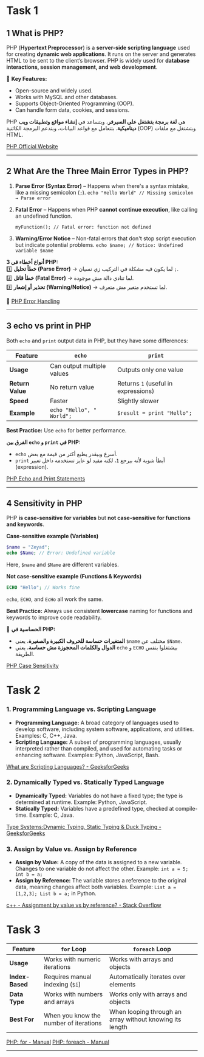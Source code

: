 # **Task 1**
## **1️ What is PHP?**

PHP (**Hypertext Preprocessor**) is a **server-side scripting language** used for creating **dynamic web applications**. It runs on the server and generates HTML to be sent to the client’s browser. PHP is widely used for **database interactions, session management, and web development**.

🔹 **Key Features:**

- Open-source and widely used.
- Works with MySQL and other databases.
- Supports Object-Oriented Programming (OOP).
- Can handle form data, cookies, and sessions.


PHP هي **لغة برمجة بتشتغل على السيرفر**، وبتساعد في **إنشاء مواقع وتطبيقات ويب ديناميكية**. بتتعامل مع قواعد البيانات، وبتدعم البرمجة الكائنية (OOP) وبتشتغل مع ملفات HTML.


 [PHP Official Website](https://www.php.net/)

---

## **2️ What Are the Three Main Error Types in PHP?**

1. **Parse Error (Syntax Error)** – Happens when there's a syntax mistake, like a missing semicolon (`;`).
	``echo "Hello World" // Missing semicolon → Parse error``
        
2. **Fatal Error** – Happens when PHP **cannot continue execution**, like calling an undefined function.

	``myFunction(); // Fatal error: function not defined``
		
3. **Warning/Error Notice** – Non-fatal errors that don't stop script execution but indicate potential problems.
		``echo $name; // Notice: Undefined variable $name``    


 **3 أنواع أخطاء في PHP:**  
1️⃣ **خطأ تحليل (Parse Error)** → لما يكون فيه مشكلة في التركيب زي نسيان `;`.  
2️⃣ **خطأ قاتل (Fatal Error)** → لما تنادي دالة مش موجودة.  
3️⃣ **تحذير أو إشعار (Warning/Notice)** → لما تستخدم متغير مش متعرف.


🔗 [PHP Error Handling](https://www.php.net/manual/en/errorfunc.constants.php)

---

## **3️ echo vs print in PHP**

Both `echo` and `print` output data in PHP, but they have some differences:

|Feature|`echo`|`print`|
|---|---|---|
|**Usage**|Can output multiple values|Outputs only one value|
|**Return Value**|No return value|Returns `1` (useful in expressions)|
|**Speed**|Faster|Slightly slower|
|**Example**|`echo "Hello", " World";`|`$result = print "Hello";`|

 **Best Practice:** Use `echo` for better performance.


 **الفرق بين `echo` و `print` في PHP:**

- `echo` أسرع وبيقدر يطبع أكتر من قيمة مع بعض.
- `print` أبطأ شوية لأنه بيرجع `1`، لكنه مفيد لو عايز تستخدمه داخل تعبير (expression).

[PHP Echo and Print Statements](https://www.w3schools.com/php/php_echo_print.asp)

---

## **4️ Sensitivity in PHP** 

PHP **is case-sensitive for variables** but **not case-sensitive for functions and keywords**.

 **Case-sensitive example (Variables)**
```php
$name = "Zeyad";
echo $Name; // Error: Undefined variable

```

Here, `$name` and `$Name` are different variables.

 **Not case-sensitive example (Functions & Keywords)**
 ```php
 ECHO "Hello"; // Works fine

```

`echo`, `ECHO`, and `EcHo` all work the same.

 **Best Practice:** Always use consistent **lowercase** naming for functions and keywords to improve code readability.


📌 **الحساسية في PHP:**

- **المتغيرات حساسة للحروف الكبيرة والصغيرة**، يعني `$name` مختلف عن `$Name`.
- **الدوال والكلمات المحجوزة مش حساسة**، يعني `echo` و `ECHO` بيشتغلوا بنفس الطريقة.

 [PHP Case Sensitivity](https://www.php.net/manual/en/language.types.string.php)
# **Task 2**

### **1. Programming Language vs. Scripting Language**

- **Programming Language:** A broad category of languages used to develop software, including system software, applications, and utilities. Examples: C, C++, Java.
- **Scripting Language:** A subset of programming languages, usually interpreted rather than compiled, and used for automating tasks or enhancing software. Examples: Python, JavaScript, Bash.

 [What are Scripting Languages? - GeeksforGeeks](https://www.geeksforgeeks.org/what-are-scripting-languages/)

### **2. Dynamically Typed vs. Statically Typed Language**

- **Dynamically Typed:** Variables do not have a fixed type; the type is determined at runtime. Example: Python, JavaScript.
- **Statically Typed:** Variables have a predefined type, checked at compile-time. Example: C, Java.

 [Type Systems:Dynamic Typing, Static Typing & Duck Typing - GeeksforGeeks](https://www.geeksforgeeks.org/type-systemsdynamic-typing-static-typing-duck-typing/)

### **3. Assign by Value vs. Assign by Reference**

- **Assign by Value:** A copy of the data is assigned to a new variable. Changes to one variable do not affect the other. Example: `int a = 5; int b = a;`
- **Assign by Reference:** The variable stores a reference to the original data, meaning changes affect both variables. Example: `List a = [1,2,3]; List b = a;` in Python.

 [c++ - Assignment by value vs by reference? - Stack Overflow](https://stackoverflow.com/questions/61249860/assignment-by-value-vs-by-reference)

# **Task 3**

|Feature|`for` Loop|`foreach` Loop|
|---|---|---|
|**Usage**|Works with numeric iterations|Works with arrays and objects|
|**Index-Based**|Requires manual indexing (`$i`)|Automatically iterates over elements|
|**Data Type**|Works with numbers and arrays|Works only with arrays and objects|
|**Best For**|When you know the number of iterations|When looping through an array without knowing its length|
[PHP: for - Manual](https://www.php.net/manual/en/control-structures.for.php)
[PHP: foreach - Manual](https://www.php.net/manual/en/control-structures.foreach.php)


---

